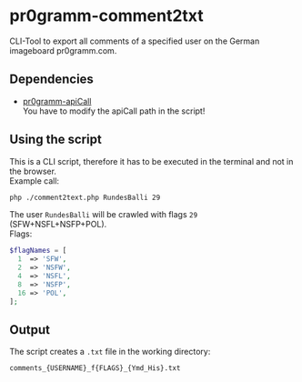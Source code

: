 # pr0gramm-comment2txt
CLI-Tool to export all comments of a specified user on the German imageboard pr0gramm.com.

## Dependencies
- [pr0gramm-apiCall](https://github.com/RundesBalli/pr0gramm-apiCall)  
You have to modify the apiCall path in the script!

## Using the script
This is a CLI script, therefore it has to be executed in the terminal and not in the browser.  
Example call:  
```bash
php ./comment2text.php RundesBalli 29
```
The user `RundesBalli` will be crawled with flags `29` (SFW+NSFL+NSFP+POL).  
Flags:  
```php
$flagNames = [
  1  => 'SFW',
  2  => 'NSFW',
  4  => 'NSFL',
  8  => 'NSFP',
  16 => 'POL',
];
```

## Output
The script creates a `.txt` file in the working directory:  
```
comments_{USERNAME}_f{FLAGS}_{Ymd_His}.txt
```
